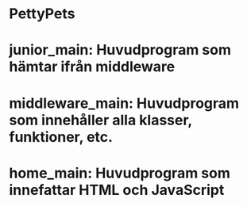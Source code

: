 # PettyPets

# junior_main: Huvudprogram som hämtar ifrån middleware
# middleware_main: Huvudprogram som innehåller alla klasser, funktioner, etc. 
# home_main: Huvudprogram som innefattar HTML och JavaScript
